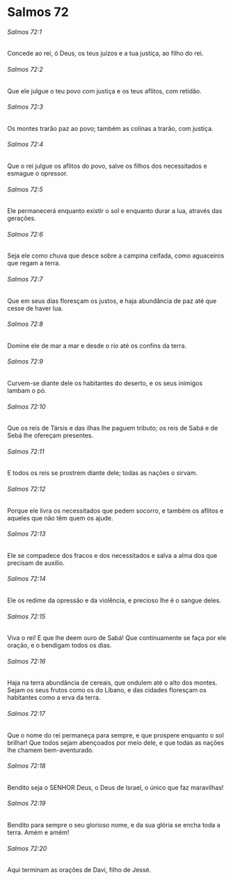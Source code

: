 # Salmos 72

###### Salmos 72:1

Concede ao rei, ó Deus, os teus juízos e a tua justiça, ao filho do rei.

###### Salmos 72:2

Que ele julgue o teu povo com justiça e os teus aflitos, com retidão.

###### Salmos 72:3

Os montes trarão paz ao povo; também as colinas a trarão, com justiça.

###### Salmos 72:4

Que o rei julgue os aflitos do povo, salve os filhos dos necessitados e esmague o opressor.

###### Salmos 72:5

Ele permanecerá enquanto existir o sol e enquanto durar a lua, através das gerações.

###### Salmos 72:6

Seja ele como chuva que desce sobre a campina ceifada, como aguaceiros que regam a terra.

###### Salmos 72:7

Que em seus dias floresçam os justos, e haja abundância de paz até que cesse de haver lua.

###### Salmos 72:8

Domine ele de mar a mar e desde o rio até os confins da terra.

###### Salmos 72:9

Curvem-se diante dele os habitantes do deserto, e os seus inimigos lambam o pó.

###### Salmos 72:10

Que os reis de Társis e das ilhas lhe paguem tributo; os reis de Sabá e de Sebá lhe ofereçam presentes.

###### Salmos 72:11

E todos os reis se prostrem diante dele; todas as nações o sirvam.

###### Salmos 72:12

Porque ele livra os necessitados que pedem socorro, e também os aflitos e aqueles que não têm quem os ajude.

###### Salmos 72:13

Ele se compadece dos fracos e dos necessitados e salva a alma dos que precisam de auxílio.

###### Salmos 72:14

Ele os redime da opressão e da violência, e precioso lhe é o sangue deles.

###### Salmos 72:15

Viva o rei! E que lhe deem ouro de Sabá! Que continuamente se faça por ele oração, e o bendigam todos os dias.

###### Salmos 72:16

Haja na terra abundância de cereais, que ondulem até o alto dos montes. Sejam os seus frutos como os do Líbano, e das cidades floresçam os habitantes como a erva da terra.

###### Salmos 72:17

Que o nome do rei permaneça para sempre, e que prospere enquanto o sol brilhar! Que todos sejam abençoados por meio dele, e que todas as nações lhe chamem bem-aventurado.

###### Salmos 72:18

Bendito seja o SENHOR Deus, o Deus de Israel, o único que faz maravilhas!

###### Salmos 72:19

Bendito para sempre o seu glorioso nome, e da sua glória se encha toda a terra. Amém e amém!

###### Salmos 72:20

Aqui terminam as orações de Davi, filho de Jessé.

